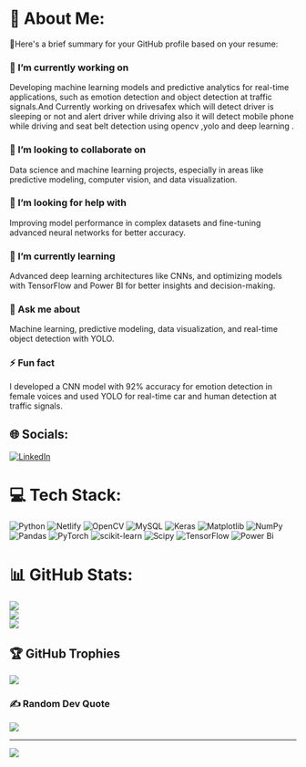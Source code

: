 # 💫 About Me:
🔭Here's a brief summary for your GitHub profile based on your resume:

### 🔭 I’m currently working on
Developing machine learning models and predictive analytics for real-time applications, such as emotion detection and object detection at traffic signals.And Currently working on drivesafex which will detect driver is sleeping or not and alert driver while driving also it will detect mobile phone while driving and seat belt detection using opencv ,yolo and deep learning . 

### 👯 I’m looking to collaborate on
Data science and machine learning projects, especially in areas like predictive modeling, computer vision, and data visualization.

### 🤝 I’m looking for help with
Improving model performance in complex datasets and fine-tuning advanced neural networks for better accuracy.

### 🌱 I’m currently learning
Advanced deep learning architectures like CNNs, and optimizing models with TensorFlow and Power BI for better insights and decision-making.

### 💬 Ask me about
Machine learning, predictive modeling, data visualization, and real-time object detection with YOLO.

### ⚡ Fun fact
I developed a CNN model with 92% accuracy for emotion detection in female voices and used YOLO for real-time car and human detection at traffic signals.

## 🌐 Socials:
[![LinkedIn](https://img.shields.io/badge/LinkedIn-%230077B5.svg?logo=linkedin&logoColor=white)](https://linkedin.com/in/https://www.linkedin.com/in/suhas-modi-10615a203/) 

# 💻 Tech Stack:
![Python](https://img.shields.io/badge/python-3670A0?style=flat&logo=python&logoColor=ffdd54) ![Netlify](https://img.shields.io/badge/netlify-%23000000.svg?style=flat&logo=netlify&logoColor=#00C7B7) ![OpenCV](https://img.shields.io/badge/opencv-%23white.svg?style=flat&logo=opencv&logoColor=white) ![MySQL](https://img.shields.io/badge/mysql-4479A1.svg?style=flat&logo=mysql&logoColor=white) ![Keras](https://img.shields.io/badge/Keras-%23D00000.svg?style=flat&logo=Keras&logoColor=white) ![Matplotlib](https://img.shields.io/badge/Matplotlib-%23ffffff.svg?style=flat&logo=Matplotlib&logoColor=black) ![NumPy](https://img.shields.io/badge/numpy-%23013243.svg?style=flat&logo=numpy&logoColor=white) ![Pandas](https://img.shields.io/badge/pandas-%23150458.svg?style=flat&logo=pandas&logoColor=white) ![PyTorch](https://img.shields.io/badge/PyTorch-%23EE4C2C.svg?style=flat&logo=PyTorch&logoColor=white) ![scikit-learn](https://img.shields.io/badge/scikit--learn-%23F7931E.svg?style=flat&logo=scikit-learn&logoColor=white) ![Scipy](https://img.shields.io/badge/SciPy-%230C55A5.svg?style=flat&logo=scipy&logoColor=%white) ![TensorFlow](https://img.shields.io/badge/TensorFlow-%23FF6F00.svg?style=flat&logo=TensorFlow&logoColor=white) ![Power Bi](https://img.shields.io/badge/power_bi-F2C811?style=flat&logo=powerbi&logoColor=black)
# 📊 GitHub Stats:
![](https://github-readme-stats.vercel.app/api?username=suhasmodi&theme=blue-green&hide_border=false&include_all_commits=true&count_private=true)<br/>
![](https://github-readme-streak-stats.herokuapp.com/?user=suhasmodi&theme=blue-green&hide_border=false)<br/>
![](https://github-readme-stats.vercel.app/api/top-langs/?username=suhasmodi&theme=blue-green&hide_border=false&include_all_commits=true&count_private=true&layout=compact)

## 🏆 GitHub Trophies
![](https://github-profile-trophy.vercel.app/?username=suhasmodi&theme=radical&no-frame=false&no-bg=true&margin-w=4)

### ✍️ Random Dev Quote
![](https://quotes-github-readme.vercel.app/api?type=vetical&theme=merko)

---
[![](https://visitcount.itsvg.in/api?id=suhasmodi&icon=5&color=1)](https://visitcount.itsvg.in)

<!-- Proudly created with GPRM ( https://gprm.itsvg.in ) -->
